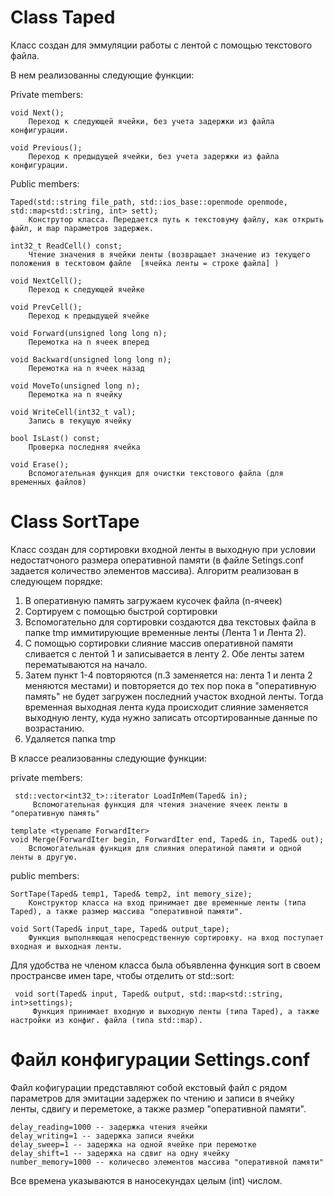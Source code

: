# Class Taped
Класс создан для эммуляции работы с лентой с помощью текстового файла.

В нем реализованны следующие функции:

Private members:

    void Next();
        Переход к следующей ячейки, без учета задержки из файла конфигурации.
    
    void Previous();
        Переход к предыдущей ячейки, без учета задержки из файла конфигурации.

Public members:

    Taped(std::string file_path, std::ios_base::openmode openmode, std::map<std::string, int> sett);
        Конструтор класса. Передается путь к текстовуму файлу, как открыть файл, и map параметров задержек. 

    int32_t ReadCell() const; 
        Чтение значения в ячейки ленты (возвращает значение из текущего положения в тесктовом файле  [ячейка ленты = строке файла] )
    
    void NextCell();
        Переход к следующей ячейке
    
    void PrevCell();
        Переход к предыдущей ячейке
    
    void Forward(unsigned long long n); 
        Перемотка на n ячеек вперед
    
    void Backward(unsigned long long n); 
        Перемотка на n ячеек назад
    
    void MoveTo(unsigned long n);
        Перемотка на n ячейку
    
    void WriteCell(int32_t val); 
        Запись в текущую ячейку
    
    bool IsLast() const; 
        Проверка последняя ячейка
    
    void Erase();
        Вспомогательная функция для очистки текстового файла (для временных файлов)

# Class SortTape
Класс создан для сортировки входной ленты в выходную при условии недостатчоного размера оперативной памяти (в файле Setings.conf задается количество элементов массива).
Алгоритм реализован в следующем порядке:
1) В оперативную память загружаем кусочек файла (n-ячеек)
2) Сортируем с помощью быстрой сортировки
3) Вспомогательно для сортировки создаются два текстовых файла в папке tmp иммитирующие временные ленты (Лента 1 и Лента 2).
4) С помощью сортировки слияние массив оперативной памяти сливается с лентой 1 и записывается в ленту 2. Обе ленты затем перематываются на начало. 
5) Затем пункт 1-4 повторяются (п.3 заменяется на: лента 1 и лента 2 меняются местами) и повторяется до тех пор пока в "оперативную память" не будет загружен последний участок входной ленты. Тогда временная выходная лента куда происходит слияние заменяется выходную ленту, куда нужно записать отсортированные данные по возрастанию.
6) Удаляется папка tmp

В классе реализованны следующие функции:

private members:

     std::vector<int32_t>::iterator LoadInMem(Taped& in);
         Вспомогательная функция для чтения значение ячеек ленты в "оперативную память"
   
    template <typename ForwardIter>  
    void Merge(ForwardIter begin, ForwardIter end, Taped& in, Taped& out);
        Вспомогательная функция для слияния оператиной памяти и одной ленты в другую.

public members:
   
    SortTape(Taped& temp1, Taped& temp2, int memory_size);
        Конструктор класса на вход принимает две временные ленты (типа Taped), а также размер массива "оперативной памяти".
   
    void Sort(Taped& input_tape, Taped& output_tape);
        Функция выполняющая непосредственную сортировку. на вход поступает входная и выходная ленты.

Для удобства не членом класса была объявленна функция sort в своем пространсве имен tape, чтобы отделить от std::sort:

     void sort(Taped& input, Taped& output, std::map<std::string, int>settings);
         Функция принимает входную и выходную ленты (типа Taped), а также настройки из конфиг. файла (типа std::map).


# Файл конфигурации Settings.conf
Файл кофигурации представляют собой екстовый файл с рядом параметров для эмитации задержек по чтению и записи в ячейку ленты, сдвигу и переметоке, а также размер "оперативной памяти".

    delay_reading=1000 -- задержка чтения ячейки
    delay_writing=1 -- задержка записи ячейки
    delay_sweep=1 -- задержка на одной ячейке при перемотке
    delay_shift=1 -- задержка на сдвиг на одну ячейку
    number_memory=1000 -- количесво элементов массива "оперативной памяти"

Все времена указываются в наносекундах целым (int) числом.



